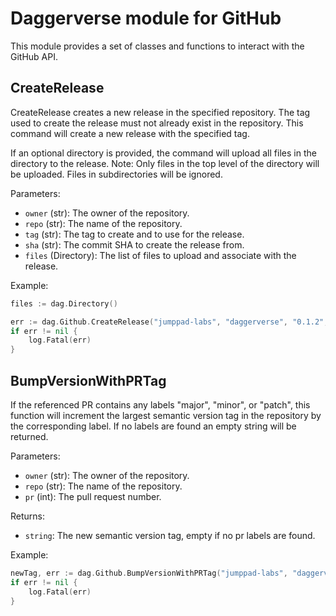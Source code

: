 # Daggerverse module for GitHub

This module provides a set of classes and functions to interact with the GitHub API.


## CreateRelease

CreateRelease creates a new release in the specified repository. The tag used to create the release must
not already exist in the repository. This command will create a new release with the specified tag.

If an optional directory is provided, the command will upload all files in the directory to the release.
Note: Only files in the top level of the directory will be uploaded. Files in subdirectories will be ignored.

Parameters:
- `owner` (str): The owner of the repository.
- `repo` (str): The name of the repository.
- `tag` (str): The tag to create and to use for the release.
- `sha` (str): The commit SHA to create the release from.
- `files` (Directory): The list of files to upload and associate with the release.

Example:

```go
files := dag.Directory()

err := dag.Github.CreateRelease("jumppad-labs", "daggerverse", "0.1.2", "3fdsdfdf3434", files)
if err != nil {
    log.Fatal(err)
}
```

## BumpVersionWithPRTag

If the referenced PR contains any labels "major", "minor", or "patch", this function will increment
the largest semantic version tag in the repository by the corresponding label. If no labels are found
an empty string will be returned.

Parameters:
- `owner` (str): The owner of the repository.
- `repo` (str): The name of the repository.
- `pr` (int): The pull request number.

Returns:
- `string`: The new semantic version tag, empty if no pr labels are found.

Example:

```go
newTag, err := dag.Github.BumpVersionWithPRTag("jumppad-labs", "daggerverse", 123)
if err != nil {
    log.Fatal(err)
}
```